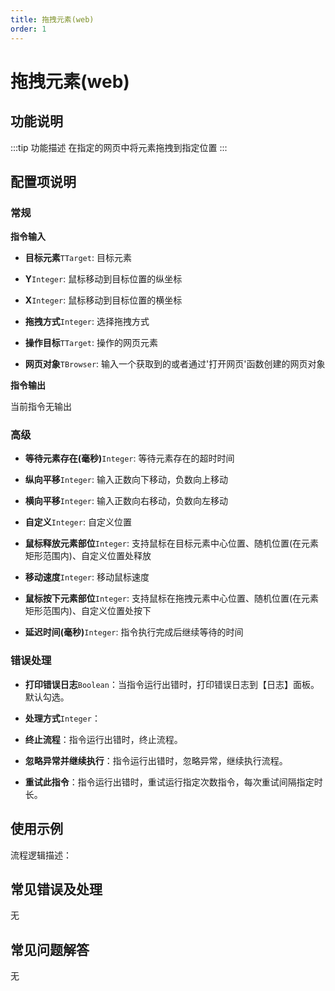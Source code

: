 ```yaml
---
title: 拖拽元素(web)
order: 1
---
```


# 拖拽元素(web)

## 功能说明

:::tip 功能描述
在指定的网页中将元素拖拽到指定位置
:::

## 配置项说明

### 常规

**指令输入**

- **目标元素**`TTarget`: 目标元素

- **Y**`Integer`: 鼠标移动到目标位置的纵坐标

- **X**`Integer`: 鼠标移动到目标位置的横坐标

- **拖拽方式**`Integer`: 选择拖拽方式

- **操作目标**`TTarget`: 操作的网页元素

- **网页对象**`TBrowser`: 输入一个获取到的或者通过'打开网页'函数创建的网页对象


**指令输出**

当前指令无输出

### 高级

- **等待元素存在(毫秒)**`Integer`: 等待元素存在的超时时间

- **纵向平移**`Integer`: 输入正数向下移动，负数向上移动

- **横向平移**`Integer`: 输入正数向右移动，负数向左移动

- **自定义**`Integer`: 自定义位置

- **鼠标释放元素部位**`Integer`: 支持鼠标在目标元素中心位置、随机位置(在元素矩形范围内)、自定义位置处释放

- **移动速度**`Integer`: 移动鼠标速度

- **鼠标按下元素部位**`Integer`: 支持鼠标在拖拽元素中心位置、随机位置(在元素矩形范围内)、自定义位置处按下

- **延迟时间(毫秒)**`Integer`: 指令执行完成后继续等待的时间

### 错误处理

- **打印错误日志**`Boolean`：当指令运行出错时，打印错误日志到【日志】面板。默认勾选。

- **处理方式**`Integer`：

 - **终止流程**：指令运行出错时，终止流程。

 - **忽略异常并继续执行**：指令运行出错时，忽略异常，继续执行流程。

 - **重试此指令**：指令运行出错时，重试运行指定次数指令，每次重试间隔指定时长。

## 使用示例

流程逻辑描述：

## 常见错误及处理

无

## 常见问题解答

无

